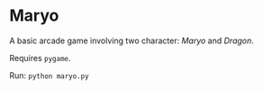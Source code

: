 # Maryo
A basic arcade game involving two character: *Maryo* and *Dragon*. 

Requires ```pygame```.

Run: ```python maryo.py```
